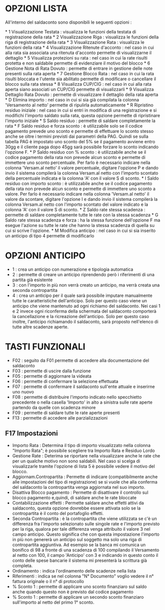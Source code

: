# OPZIONI LISTA
All'interno del saldaconto sono disponibili le seguenti opzioni : 

 \* 1 Visualizzazione Testata :  visualizza le funzioni della testata di registrazione della rata
 \* 2 Visualizzazione Riga :  visualizza le funzioni della riga di registrazione della rata
 \* 3 Visualizzazione Rata :  visualizza le funzioni della rata
 \* 4 Visualizzazione Ritenute d'acconto :  nel caso in cui alla rata sia associata una ritenuta d'acconto permette di visualizzarne il dettaglio
 \* 5 Visualizza protezioni su rata :  nel caso in cui la rate risulti protetta e non saldabile permette di evidenziare il motivo del blocco
 \* 6 Gestione Nota di Rata Dovuto :  permette di entrare in gestione delle note presenti sulla rata aperta
 \* 7 Gestione Blocco Rata :  nel caso in cui la rata risulti bloccata e l'utente sia abilitato permette di modificare o cancellare il blocco sulla rata stessa
 \* 8 Visualizza CUP/CIG :  nel caso in cui alla rata aperta siano associati un CUP/CIG permette di visualizzarli
 \* 9 Visualizza Dettaglio Rata Dovuto :  permette di visualizzare il dettaglio della rata aperta
 \* D Elimina importo :  nel caso in cui si sia già compilata la colonna 'Versamento al netto' permette di ripulirla automaticamente
 \* R Ripristino residuo iniziale :  nel caso in cui si entri in modifica di una registrazione e si modifichi l'importo saldato sulla rata, questa opzione permette di ripristinare l'importo iniziale
 \* S Saldo residuo :  permette di saldare completamente la rata
 \* F Saldo residuo e forza sconto :  è utilizzabile solo se il codice pagamento prevede uno sconto e permette di effettuare lo sconto stesso anche se oltre i termini previsti dai parametri della PAG. Quindi se sulla tabella PAG è impostato uno sconto del 5% se il pagamento avviene entro 30gg e il cliente paga dopo 45gg sarà possibile forzare lo sconto indicando l'opzione F.
 \* P Saldo residuo con % sconto :  è utilizzabile anche se il codice pagamento della rata non prevede alcun sconto e permette di immettere uno sconto percentuale. Per farlo è necessario indicare nella colonna 'Versam.al netto' il valore percentuale, digitare l'opzione P e dando invio il sistema compilerà la colonna Versam.al netto con l'importo scontato della percentuale indicata e la colonna 'A' con il valore S di sconto.
 \* I Saldo residuo con importo sconto :  è utilizzabile anche se il codice pagamento della rata non prevede alcun sconto e permette di immettere uno sconto a valore. Per farlo è necessario indicare nella colonna 'Versam.al netto' il valore da scontare, digitare l'opzione I e dando invio il sistema compilerà la colonna Versam.al netto con l'importo scontato del valore indicato e la colonna 'A' con il valore S di sconto.
 \* Z Saldo rate stessa scadenza :  permette di saldare completamente tutte le rate con la stessa scadenza
 \* G Saldo rate stessa scadenza e forza :  ha la stessa funzione dell'opzione F ma esegue l'azione su tutte le rate che hanno la stessa scadenza di quella su cui si scrive l'opzione.
 \* M Modifica anticipo :  nel caso in cui si sia inserito un anticipo di tipo 4 permette di modificarlo

# OPZIONI ANTICIPO
-  1 :  crea un anticipo con numerazione e tipologia automatica
-  2 :  permette di creare un anticipo riprendendo però i riferimenti di una partita già esistente
-  3 :  con l'importo in più non verrà creato un anticipo, ma verrà creata una seconda contropartita
-  4 :  crea un anticipo per il quale sarà possibile imputare manualmente tutte le caratteristiche dell'anticipo. Solo per questo caso viene un anticipo che viene mantenuto ad ogni richiamo del saldaconto. Nei casi 1 e 2 invece ogni riconferma della schermata del saldaconto comporterà la cancellazione e la ricreazione dell'anticipo. Solo per questo caso inoltre, l'anticipo richiamando il saldaconto, sarà proposto nell'elenco di tutte altre scadenze aperte.

# TASTI FUNZIONALI

-  F02 :  seguito da F01 permette di accedere alla documentazione del saldaconto
-  F03 :  permette di uscire dalla funzione
-  F05 :  permette di aggiornare la videata
-  F06 :  permette di confermare la selezione effettuata
-  F07 :  permette di confermare il saldaconto sull'ente attuale e inserirne uno nuovo
-  F08 :  permette di distribuire l'importo indicato nello specchietto precedente o nella casella 'Importo' in alto a sinistra sulle rate aperte partendo da quelle con scadenza minore
-  F09 :  permette di saldare tutte le rate aperte presenti
-  F13 :  permette di accedere alle parzializzazioni
## F17 Impostazioni


- Importo Rata :  Determina il tipo di importo visualizzato nella colonna "Importo Rata"; è possibile scegliere tra Importo Rata e Residuo Lordo
- Gestione Rate :  Deterima se riportare nella visualizzare anche le rate che per un qualche motivo non sono saldabili. Nel caso si scelga di visualizzarle tramite l'opzione di lista 5 è possibile vedere il motivo del blocco.
- Aggiornam.Contropartita :  Permette di indicare (compatibilmente anche alle impostazioni del tipo di registrazione) se si vuole che alla conferma del saldaconto la contropartita venga aggiornata
nel suo importo.
- Disattiva Blocco pagamento :  Permette di disattivare il controllo sul blocco pagamento e,quindi, di saldare anche le rate bloccate
- Contabilizzazione effetti :  Permette saldare anche effetti attivi da saldaconto,  questa opzione dovrebbe essere attivata solo se la contropartita è il conto del portafoglio effetti.
- Seconda Contropartita :  è la contropartita che viene utilizzata se c'è un differenza fra l'importo selezionato sulle singole rate e l'importo previsto per la riga, qualora per tale differenza venga attribuito il valore 3 nel campo anticipo. Questo significa che con questa impostazione l'importo in più non genererà un anticipo sul soggetto ma solo una riga di contropartita aggiuntiva. Ad esempio se la banca mi comunica un bonifico di 98 a fronte di una scadenza di 100 compilando il Versamento al netto con 100, il campo 'Anticipo' con 3 e indicando in questo conto il conto delle spese bancarie il sistema mi presenterà la scrittura già completa.
- Ordinamento :  indica l'ordinamento delle scadenze nella lista
- Riferimenti :  indica se nel colonna "N° Documento" voglio vedere il n° fattura originale o il n° di protocollo
- % Sconto 1 :  permette di applicare uno sconto finanziaro sul saldo anche quando questo non è previsto dal codice pagamento
- % Sconto 1 :  permette di applicare un secondo sconto finanziaro sull'importo al netto del primo 1° sconto.

